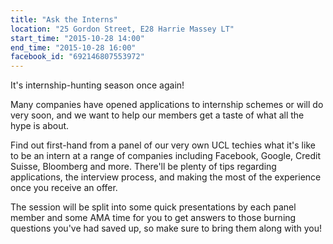```yaml
---
title: "Ask the Interns"
location: "25 Gordon Street, E28 Harrie Massey LT"
start_time: "2015-10-28 14:00"
end_time: "2015-10-28 16:00"
facebook_id: "692146807553972"
---
```


It's internship-hunting season once again!

Many companies have opened applications to internship schemes or will do very soon, and we want to help our members get a taste of what all the hype is about.

Find out first-hand from a panel of our very own UCL techies what it's like to be an intern at a range of companies including Facebook, Google, Credit Suisse, Bloomberg and more. There'll be plenty of tips regarding applications, the interview process, and making the most of the experience once you receive an offer.

The session will be split into some quick presentations by each panel member and some AMA time for you to get answers to those burning questions you've had saved up, so make sure to bring them along with you!
